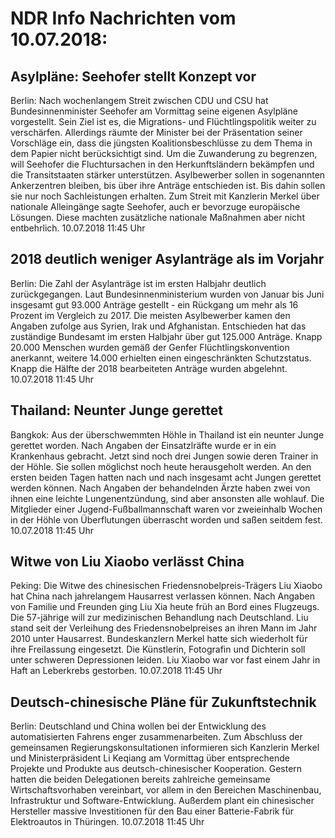 # NDR Info Nachrichten vom 10.07.2018:


## Asylpläne: Seehofer stellt Konzept vor
Berlin: Nach wochenlangem Streit zwischen CDU und CSU hat Bundesinnenminister Seehofer am Vormittag seine eigenen Asylpläne vorgestellt. Sein Ziel ist es, die Migrations- und Flüchtlingspolitik weiter zu verschärfen. Allerdings räumte der Minister bei der Präsentation seiner Vorschläge ein, dass die jüngsten Koalitionsbeschlüsse zu dem Thema in dem Papier nicht berücksichtigt sind. Um die Zuwanderung zu begrenzen, will Seehofer die Fluchtursachen in den Herkunftsländern bekämpfen und die Transitstaaten stärker unterstützen. Asylbewerber sollen in sogenannten Ankerzentren bleiben, bis über ihre Anträge entschieden ist. Bis dahin sollen sie nur noch Sachleistungen erhalten. Zum Streit mit Kanzlerin Merkel über nationale Alleingänge sagte Seehofer, auch er bevorzuge europäische Lösungen. Diese machten zusätzliche nationale Maßnahmen aber nicht entbehrlich. 10.07.2018 11:45 Uhr 

## 2018 deutlich weniger Asylanträge als im Vorjahr
Berlin: Die Zahl der Asylanträge ist im ersten Halbjahr deutlich zurückgegangen. Laut Bundesinnenministerium wurden von Januar bis Juni insgesamt gut 93.000 Anträge gestellt - ein Rückgang um mehr als 16 Prozent im Vergleich zu 2017. Die meisten Asylbewerber kamen den Angaben zufolge aus Syrien, Irak und Afghanistan. Entschieden hat das zuständige Bundesamt im ersten Halbjahr über gut 125.000 Anträge. Knapp 20.000 Menschen wurden gemäß der Genfer Flüchtlingskonvention anerkannt, weitere 14.000 erhielten einen eingeschränkten Schutzstatus. Knapp die Hälfte der 2018 bearbeiteten Anträge wurden abgelehnt. 10.07.2018 11:45 Uhr 

## Thailand: Neunter Junge gerettet
Bangkok: Aus der überschwemmten Höhle in Thailand ist ein neunter Junge gerettet worden. Nach Angaben der Einsatzlräfte wurde er in ein Krankenhaus gebracht. Jetzt sind noch drei Jungen sowie deren Trainer in der Höhle. Sie sollen möglichst noch heute herausgeholt werden. An den ersten beiden Tagen hatten nach und nach insgesamt acht Jungen gerettet werden können. Nach Angaben der behandelnden Ärzte haben zwei von ihnen eine leichte Lungenentzündung,  sind aber ansonsten alle wohlauf. Die Mitglieder einer Jugend-Fußballmannschaft waren vor zweieinhalb Wochen in der Höhle von Überflutungen überrascht worden und saßen seitdem fest. 10.07.2018 11:45 Uhr 

## Witwe von Liu Xiaobo verlässt China
Peking: Die Witwe des chinesischen Friedensnobelpreis-Trägers Liu Xiaobo hat China nach jahrelangem Hausarrest verlassen können. Nach Angaben von Familie und Freunden ging Liu Xia heute früh an Bord eines Flugzeugs. Die 57-jährige will zur medizinischen Behandlung nach Deutschland. Liu stand seit der Verleihung des Friedensnobelpreises an ihren Mann im Jahr 2010 unter Hausarrest. Bundeskanzlern Merkel hatte sich wiederholt für ihre Freilassung eingesetzt. Die Künstlerin, Fotografin und Dichterin soll unter schweren Depressionen leiden. Liu Xiaobo war vor fast einem Jahr in Haft an Leberkrebs gestorben. 10.07.2018 11:45 Uhr 

## Deutsch-chinesische Pläne für Zukunftstechnik
Berlin: 	Deutschland und China wollen bei der Entwicklung des automatisierten Fahrens enger zusammenarbeiten. Zum Abschluss der gemeinsamen Regierungskonsultationen informieren sich Kanzlerin Merkel und Ministerpräsident Li Keqiang am Vormittag über entsprechende Projekte und Produkte aus deutsch-chinesischer Kooperation. Gestern hatten die beiden Delegationen bereits zahlreiche gemeinsame Wirtschaftsvorhaben vereinbart, vor allem in den Bereichen Maschinenbau, Infrastruktur und Software-Entwicklung. Außerdem plant ein chinesischer Hersteller massive Investitionen für den Bau einer Batterie-Fabrik für Elektroautos in Thüringen. 10.07.2018 11:45 Uhr 
